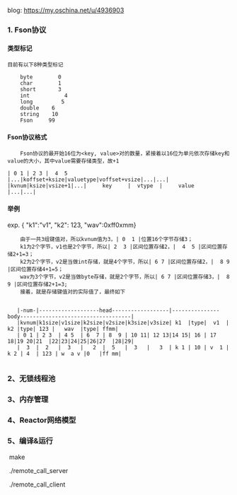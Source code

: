 blog: https://my.oschina.net/u/4936903

### 1. Fson协议
#### 类型标记
    目前有以下8种类型标记
```
​    byte        0
​    char        1
​    short       3
​    int           4
​    long         5
​    double    6
​    string    10
​    Fson     99
```

#### Fson协议格式
        Fson协议的最开始16位为<key, value>对的数量，紧接着以16位为单元依次存储key和value的大小，其中value需要存储类型，故+1
```
| 0 1 | 2 3 |  4  5 |...|koffset+ksize|valuetype|voffset+vsize|...|...|
|kvnum|ksize|vsize+1|...|     key     |  vtype  |     value   |...|...|
```

#### 举例
   exp.  { "k1":"v1", "k2": 123, "wav":0xff0xmm}
   
        由于一共3组键值对，所以kvnum值为3，| 0  1 |位置16个字节存储3；
		k1为2个字节，v1也是2个字节，所以| 2  3 |区间位置存储2，|  4  5 |区间位置存储2+1=3；
		k2为2个字节，v2是当做int存储，就是4个字节，所以| 6 7 |区间位置存储2，|  8 9 |区间位置存储4+1=5；
		wav为3个字节，v2是当做byte存储，就是2个字节，所以| 6 7 |区间位置存储3，|  8 9 |区间位置存储2+1=3;
		接着，就是存储键值对的实际值了，最终如下
```

   |-num-|-------------------head------------------|---------------body-----------------------------------| 
   |kvnum|k1size|v1size|k2size|v2size|k3size|v3size| k1  |type|  v1  |  k2 |type| 123 |   wav  |type| ffmm|
   | 0 1 | 2 3  | 4 5  | 6  7 | 8  9 | 10 11| 12 13|14 15| 16 | 17 18|19 20|21  |22|23|24|25|26|27  |28|29|
   |  3  |  2   |  3   |   2  |  5   |  3   |   3  | k 1 | 10 | v  1 | k 2 | 4  | 123 | w  a v |0   |ff mm|


```

### 2、无锁线程池
### 3、内存管理
### 4、Reactor网络模型
### 5、编译&运行

​    make

​    ./remote_call_server

​    ./remote_call_client









